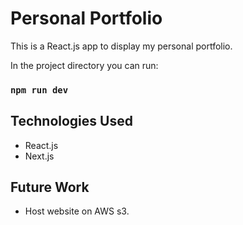 # Personal Portfolio
This is a React.js app to display my personal portfolio.

In the project directory you can run:

### `npm run dev`

## Technologies Used

- React.js
- Next.js

## Future Work

- Host website on AWS s3.
